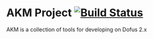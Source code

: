 AKM Project [![Build Status](https://travis-ci.org/LuaxY/AKM.png?branch=master)](https://travis-ci.org/LuaxY/AKM)
===========
AKM is a collection of tools for developing on Dofus 2.x
